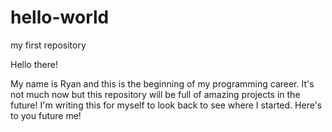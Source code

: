 # hello-world
my first repository

Hello there!

My name is Ryan and this is the beginning of my programming career. 
It's not much now but this repository will be full of amazing projects in the future!
I'm writing this for myself to look back to see where I started.
Here's to you future me! 
